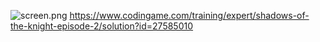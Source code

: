 ![screen.png](/screen.png)
https://www.codingame.com/training/expert/shadows-of-the-knight-episode-2/solution?id=27585010


